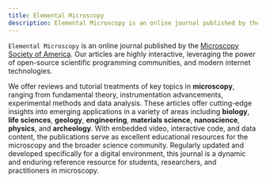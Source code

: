 ```yaml
---
title: Elemental Microscopy
description: Elemental Microscopy is an online journal published by the Microscopy Society of America. Our articles are highly interactive, leveraging the power of open-source scientific programming communities, and modern internet technologies.
---
```


`Elemental Microscopy` is an online journal published by the [Microscopy Society of America](https://www.microscopy.org/).
Our articles are highly interactive, leveraging the power of open-source scientific programming communities, and modern internet technologies.

We offer reviews and tutorial treatments of key topics in **microscopy**, ranging from fundamental theory, instrumentation advancements, experimental methods and data analysis. 
These articles offer cutting-edge insights into emerging applications in a variety of areas including **biology**, **life sciences**, **geology**, **engineering**, **materials science**, **nanoscience**, **physics**, and **archeology**. 
With embedded video, interactive code, and data content, the publications serve as excellent educational resources for the microscopy and the broader science community. 
Regularly updated and developed specifically for a digital environment, this journal is a dynamic and enduring reference resource for students, researchers, and practitioners in microscopy.

